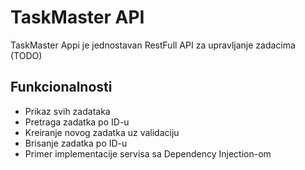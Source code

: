 ﻿
# TaskMaster API

TaskMaster Appi je jednostavan RestFull API za upravljanje zadacima (TODO) 

## **Funkcionalnosti**

- Prikaz svih zadataka 
- Pretraga zadatka po ID-u
- Kreiranje novog zadatka uz validaciju
- Brisanje zadatka po ID-u
- Primer implementacije servisa sa Dependency Injection-om

